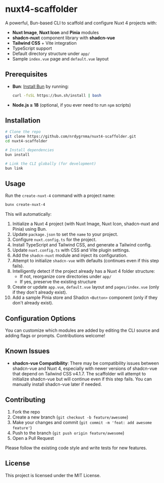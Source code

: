# nuxt4-scaffolder

A powerful, Bun-based CLI to scaffold and configure Nuxt 4 projects with:

- **Nuxt Image**, **Nuxt Icon** and **Pinia** modules
- **shadcn-nuxt** component library with **shadcn-vue**
- **Tailwind CSS** + Vite integration
- TypeScript support
- Default directory structure under `app/`
- Sample `index.vue` page and `default.vue` layout

## Prerequisites

- **Bun**: [Install Bun](https://bun.sh/) by running:
  ```bash
  curl -fsSL https://bun.sh/install | bash
  ```
- **Node.js ≥ 18** (optional, if you ever need to run `npm` scripts)

## Installation

```bash
# Clone the repo
git clone https://github.com/nrdygrnma/nuxt4-scaffolder.git
cd nuxt4-scaffolder

# Install dependencies
bun install

# Link the CLI globally (for development)
bun link
```

## Usage

Run the `create-nuxt-4` command with a project name:

```bash
bunx create-nuxt-4
```

This will automatically:

1. Initialize a Nuxt 4 project (with Nuxt Image, Nuxt Icon, shadcn-nuxt and Pinia) using Bun.
2. Update `package.json` to set the `name` to your project.
3. Configure `nuxt.config.ts` for the project.
4. Install TypeScript and Tailwind CSS, and generate a Tailwind config.
5. Update `nuxt.config.ts` with CSS and Vite plugin settings.
6. Add the `shadcn-nuxt` module and inject its configuration.
7. Attempt to initialize `shadcn-vue` with defaults (continues even if this step fails).
8. Intelligently detect if the project already has a Nuxt 4 folder structure:
   - If not, reorganize core directories under `app/`
   - If yes, preserve the existing structure
9. Create or update `app.vue`, `default.vue` layout and `pages/index.vue` (only if they don't already exist).
10. Add a sample Pinia store and Shadcn `<Button>` component (only if they don't already exist).

## Configuration Options

You can customize which modules are added by editing the CLI source and adding flags or prompts. Contributions welcome!

## Known Issues

- **shadcn-vue Compatibility**: There may be compatibility issues between shadcn-vue and Nuxt 4, especially with newer versions of shadcn-vue that depend on Tailwind CSS v4.1.7. The scaffolder will attempt to initialize shadcn-vue but will continue even if this step fails. You can manually install shadcn-vue later if needed.

## Contributing

1. Fork the repo
2. Create a new branch (`git checkout -b feature/awesome`)
3. Make your changes and commit (`git commit -m 'feat: add awesome feature'`)
4. Push to the branch (`git push origin feature/awesome`)
5. Open a Pull Request

Please follow the existing code style and write tests for new features.

## License

This project is licensed under the MIT License.  
